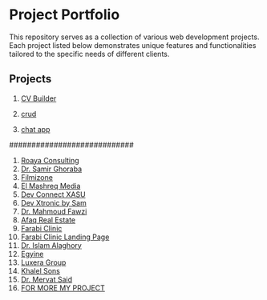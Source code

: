 # Project Portfolio

This repository serves as a collection of various web development projects. Each project listed below demonstrates unique features and functionalities tailored to the specific needs of different clients.

## Projects


1. [CV Builder](https://github.com/SeifAhmed11/CV-Builder)
   
2. [crud](https://github.com/SeifAhmed11/crud-using)

3. [chat app](https://github.com/SeifAhmed11/chat-app) 

############################

1. [Roaya Consulting](https://roaya-consulting.com/)
2. [Dr. Samir Ghoraba](https://drsamirghoraba.com/)
3. [Filmizone](https://filmizone.net/)
4. [El Mashreq Media](https://elmashreqmedia.com)
5. [Dev Connect XASU](https://dev-connectxasu.pantheonsite.io/)
6. [Dev Xtronic by Sam](https://dev-xtronic-by-sam.pantheonsite.io/)
7. [Dr. Mahmoud Fawzi](https://drmahmoudfawzi.com/)
8. [Afaq Real Estate](https://afaq-realestate.com/)
9. [Farabi Clinic](https://farabiclinicseg.com/)
10. [Farabi Clinic Landing Page](https://farabiclinicseg.com/landingpage)
11. [Dr. Islam Alaghory](https://dr-islamalaghory.com/)
12. [Egyine](https://egyine.com/)
13. [Luxera Group](https://luxera-group.com/)
14. [Khalel Sons](https://khalelsons.com/)
15. [Dr. Mervat Said](https://dr-mervatsaid.com/)
16. [FOR MORE MY PROJECT](https://github.com/SeifAhmed11)


